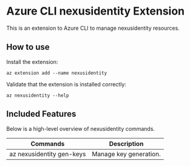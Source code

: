 # Azure CLI nexusidentity Extension #

This is an extension to Azure CLI to manage nexusidentity resources.

## How to use ##

Install the extension:

```
az extension add --name nexusidentity
```

Validate that the extension is installed correctly:

```
az nexusidentity --help
```

## Included Features ##

Below is a high-level overview of nexusidentity commands.

| Commands                  | Description            |
|---------------------------|------------------------|
| az nexusidentity gen-keys | Manage key generation. |
